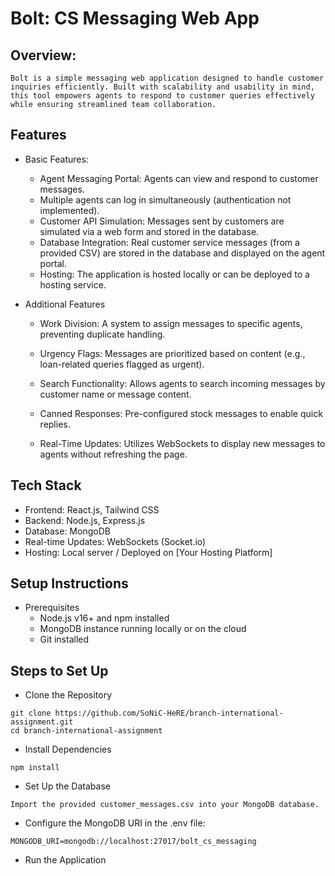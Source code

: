 # Bolt: CS Messaging Web App
## Overview:
    Bolt is a simple messaging web application designed to handle customer inquiries efficiently. Built with scalability and usability in mind, this tool empowers agents to respond to customer queries effectively while ensuring streamlined team collaboration.

## Features
- Basic Features:
    - Agent Messaging Portal:
    Agents can view and respond to customer messages.
    - Multiple agents can log in simultaneously (authentication not implemented).
    - Customer API Simulation:
    Messages sent by customers are simulated via a web form and stored in the database.
    - Database Integration:
    Real customer service messages (from a provided CSV) are stored in the database and displayed on the agent portal.
    - Hosting:
    The application is hosted locally or can be deployed to a hosting service.

- Additional Features
    - Work Division:
    A system to assign messages to specific agents, preventing duplicate handling.

    - Urgency Flags:
    Messages are prioritized based on content (e.g., loan-related queries flagged as urgent).

    - Search Functionality:
    Allows agents to search incoming messages by customer name or message content.

    - Canned Responses:
    Pre-configured stock messages to enable quick replies.

    - Real-Time Updates:
    Utilizes WebSockets to display new messages to agents without refreshing the page.

## Tech Stack
- Frontend: React.js, Tailwind CSS
- Backend: Node.js, Express.js
- Database: MongoDB
- Real-time Updates: WebSockets (Socket.io)
- Hosting: Local server / Deployed on [Your Hosting Platform]

## Setup Instructions
- Prerequisites
    - Node.js v16+ and npm installed
    - MongoDB instance running locally or on the cloud
    - Git installed

## Steps to Set Up
- Clone the Repository
```
git clone https://github.com/SoNiC-HeRE/branch-international-assignment.git
cd branch-international-assignment
```
- Install Dependencies
```
npm install
```

- Set Up the Database

```
Import the provided customer_messages.csv into your MongoDB database.
```
- Configure the MongoDB URI in the .env file:
```    
MONGODB_URI=mongodb://localhost:27017/bolt_cs_messaging
```
- Run the Application
